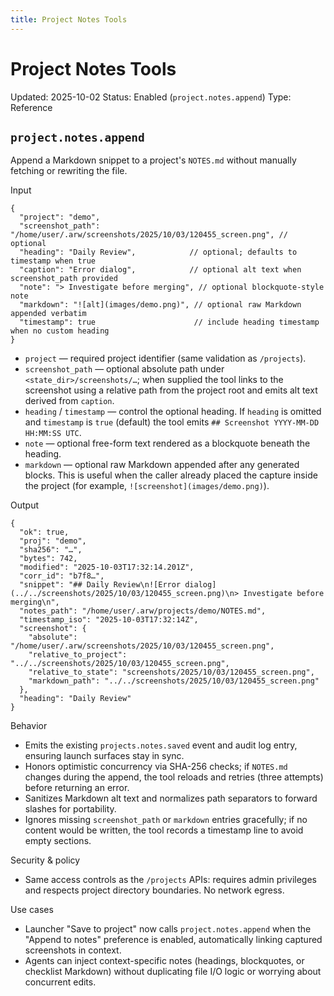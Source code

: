 ```yaml
---
title: Project Notes Tools
---
```


# Project Notes Tools
Updated: 2025-10-02
Status: Enabled (`project.notes.append`)
Type: Reference

## `project.notes.append`
Append a Markdown snippet to a project's `NOTES.md` without manually fetching or rewriting the file.

Input
```
{
  "project": "demo",
  "screenshot_path": "/home/user/.arw/screenshots/2025/10/03/120455_screen.png", // optional
  "heading": "Daily Review",            // optional; defaults to timestamp when true
  "caption": "Error dialog",            // optional alt text when screenshot_path provided
  "note": "> Investigate before merging", // optional blockquote-style note
  "markdown": "![alt](images/demo.png)", // optional raw Markdown appended verbatim
  "timestamp": true                      // include heading timestamp when no custom heading
}
```
- `project` — required project identifier (same validation as `/projects`).
- `screenshot_path` — optional absolute path under `<state_dir>/screenshots/…`; when supplied the tool links to the screenshot using a relative path from the project root and emits alt text derived from `caption`.
- `heading` / `timestamp` — control the optional heading. If `heading` is omitted and `timestamp` is `true` (default) the tool emits `## Screenshot YYYY-MM-DD HH:MM:SS UTC`.
- `note` — optional free-form text rendered as a blockquote beneath the heading.
- `markdown` — optional raw Markdown appended after any generated blocks. This is useful when the caller already placed the capture inside the project (for example, `![screenshot](images/demo.png)`).

Output
```
{
  "ok": true,
  "proj": "demo",
  "sha256": "…",
  "bytes": 742,
  "modified": "2025-10-03T17:32:14.201Z",
  "corr_id": "b7f8…",
  "snippet": "## Daily Review\n![Error dialog](../../screenshots/2025/10/03/120455_screen.png)\n> Investigate before merging\n",
  "notes_path": "/home/user/.arw/projects/demo/NOTES.md",
  "timestamp_iso": "2025-10-03T17:32:14Z",
  "screenshot": {
    "absolute": "/home/user/.arw/screenshots/2025/10/03/120455_screen.png",
    "relative_to_project": "../../screenshots/2025/10/03/120455_screen.png",
    "relative_to_state": "screenshots/2025/10/03/120455_screen.png",
    "markdown_path": "../../screenshots/2025/10/03/120455_screen.png"
  },
  "heading": "Daily Review"
}
```

Behavior
- Emits the existing `projects.notes.saved` event and audit log entry, ensuring launch surfaces stay in sync.
- Honors optimistic concurrency via SHA-256 checks; if `NOTES.md` changes during the append, the tool reloads and retries (three attempts) before returning an error.
- Sanitizes Markdown alt text and normalizes path separators to forward slashes for portability.
- Ignores missing `screenshot_path` or `markdown` entries gracefully; if no content would be written, the tool records a timestamp line to avoid empty sections.

Security & policy
- Same access controls as the `/projects` APIs: requires admin privileges and respects project directory boundaries. No network egress.

Use cases
- Launcher "Save to project" now calls `project.notes.append` when the "Append to notes" preference is enabled, automatically linking captured screenshots in context.
- Agents can inject context-specific notes (headings, blockquotes, or checklist Markdown) without duplicating file I/O logic or worrying about concurrent edits.
